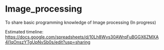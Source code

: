 # Image_processing
To share basic programming knowledge of Image processing (In progress)

Estimated timeline:
https://docs.google.com/spreadsheets/d/10Lh8Wvs30AWrqFuBGGX6ZMXA4I1qOnszYTgUpNvSb0s/edit?usp=sharing

